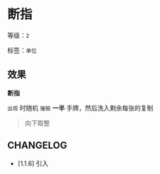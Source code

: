 # 断指

等级：`2`

标签：`单位`

## 效果

**断指**

`出现` 时随机 `摧毁` **一半** 手牌，然后洗入剩余每张的复制

> 向下取整

## CHANGELOG

- [1.1.6] 引入
